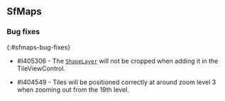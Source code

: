 ## SfMaps

### Bug fixes
{:#sfmaps-bug-fixes}

* \#I405306 - The [`ShapeLayer`](https://help.syncfusion.com/cr/wpf/Syncfusion.UI.Xaml.Maps.ShapeFileLayer.html) will not be cropped when adding it in the TileViewControl.

* \#I404549 - Tiles will be positioned correctly at around zoom level 3 when zooming out from the 19th level.
